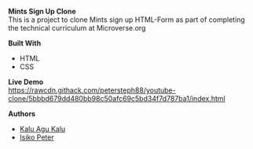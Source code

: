 
**Mints Sign Up Clone** <br/>
This is a project to clone Mints sign up HTML-Form as part of completing the technical curriculum at Microverse.org


**Built With**
- HTML 
- CSS


**Live Demo** <br/>
https://rawcdn.githack.com/petersteph88/youtube-clone/5bbbd679dd480bb98c50afc69c5bd34f7d787ba1/index.html


**Authors**
- [Kalu Agu Kalu](https://github.com/Godswilly)
- [Isiko Peter](https://github.com/petersteph88)



